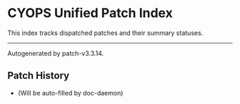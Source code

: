 # CYOPS Unified Patch Index
This index tracks dispatched patches and their summary statuses.

---
Autogenerated by patch-v3.3.14.

## Patch History
- (Will be auto-filled by doc-daemon)